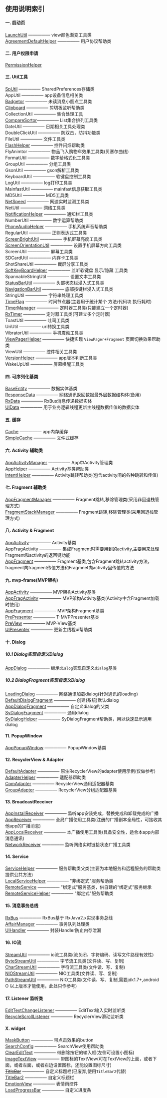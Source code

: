 ## 使用说明索引  

#### 一. 启动页  
[LaunchUtil](https://github.com/ShaoqiangPei/AndroidLibrary/blob/master/read/LaunchUtil%E4%BD%BF%E7%94%A8%E8%AF%B4%E6%98%8E.md) ————— view颜色渐变工具类  
[AgreementDefaultHelper](https://github.com/ShaoqiangPei/AndroidLibrary/blob/master/read2020/AgreementDefaultHelper%E4%BD%BF%E7%94%A8%E8%AF%B4%E6%98%8E.md) ————— 用户协议帮助类  
#### 二. 用户权限申请  
[PermissionHelper](https://github.com/ShaoqiangPei/AndroidLibrary/blob/master/read/PermissionHelper%E4%BD%BF%E7%94%A8%E8%AF%B4%E6%98%8E.md
)
#### 三. Util工具  
[SpUtil](https://github.com/ShaoqiangPei/AndroidLibrary/blob/master/read/SpUtil%E4%BD%BF%E7%94%A8%E8%AF%B4%E6%98%8E.md)                  ————— SharedPreferences存储类  
AppUtil ————— app设备信息相关类  
[Badgetor](https://github.com/ShaoqiangPei/AndroidLibrary/blob/master/read/Badgetor%E4%BD%BF%E7%94%A8%E8%AF%B4%E6%98%8E.md) ————— 未读消息小圆点工具类  
[Clipboard](https://github.com/ShaoqiangPei/AndroidLibrary/blob/master/read/Clipboard%E4%BD%BF%E7%94%A8%E8%AF%B4%E6%98%8E.md) ————— 剪切板监听帮助类  
CollectionUtil ————— 集合处理工具  
[CompareSortor](https://github.com/ShaoqiangPei/AndroidLibrary/blob/master/read/CompareSortor%E4%BD%BF%E7%94%A8%E8%AF%B4%E6%98%8E.md)————— List集合排列工具类  
DateUtil ————— 日期相关工具处理类  
DoubleClickUtil ————— 防双击，防抖功能类  
FileUtil ————— 文件工具类  
[FlashHelper](https://github.com/ShaoqiangPei/AndroidLibrary/blob/master/read/FlashHelper使用说明.md) ————— 控件闪烁帮助类  
FlyAnimtor ————— 物品飞入购物车效果工具类(贝塞尔曲线)  
FormatUtil ————— 数字给格式化工具类  
GroupUtil ————— 分组工具类  
GsonUtil ————— gson解析工具类  
KeyboardUtil ————— 软键盘控制工具类  
LogUtil ————— log打印工具类  
MainfastUtil ————— mainfast信息获取工具类  
MD5Util ————— MD5工具类  
[NetSpeed](https://github.com/ShaoqiangPei/AndroidLibrary/blob/master/read/NetSpeed%E4%BD%BF%E7%94%A8%E8%AF%B4%E6%98%8E.md) ————— 网速实时监测工具类  
NetUtil ————— 网络工具类  
[NotificationHelper](https://github.com/ShaoqiangPei/AndroidLibrary/blob/master/read/NotificationHelper%E4%BD%BF%E7%94%A8%E8%AF%B4%E6%98%8E.md) ————— 通知栏工具类  
NumberUtil ————— 数字运算帮助类  
[PhoneAudioHelper](https://github.com/ShaoqiangPei/AndroidLibrary/blob/master/read/PhoneAudioHelper%E4%BD%BF%E7%94%A8%E8%AF%B4%E6%98%8E.md) ————— 手机系统声音帮助类  
RegularUtil ————— 正则表达式工具类  
[ScreenBrightUtil](https://github.com/ShaoqiangPei/AndroidLibrary/blob/master/read2020/ScreenBrightUtil%E4%BD%BF%E7%94%A8%E8%AF%B4%E6%98%8E.md) ————— 手机屏幕亮度工具类  
[ScreenOrientationUtil](https://github.com/ShaoqiangPei/AndroidLibrary/blob/master/read2020/ScreenOrientationUtil%E4%BD%BF%E7%94%A8%E8%AF%B4%E6%98%8E.md) ————— 设置手机屏幕方向工具类  
ScreenUtil ————— 屏幕工具类  
SDCardUtil ————— 内存卡工具类  
ShotShareUtil ————— 截屏分享工具类  
[SoftKeyBoardHelper](https://github.com/ShaoqiangPei/AndroidLibrary/blob/master/read/SoftKeyBoardHelper%E4%BD%BF%E7%94%A8%E8%AF%B4%E6%98%8E.md) ————— 监听软键盘 显示/隐藏 工具类  
SpannableStringUtil ————— 设置文本工具类  
[StatusBarUtil](https://github.com/ShaoqiangPei/AndroidLibrary/blob/master/read/StatusBarUtil%26NavigationBarUtil%E6%B5%B8%E5%85%A5%E5%BC%8F%E7%8A%B6%E6%80%81%E6%A0%8F%E4%BD%BF%E7%94%A8%E8%AF%B4%E6%98%8E.md) ————— 头部状态栏浸入式工具类  
[NavigationBarUtil](https://github.com/ShaoqiangPei/AndroidLibrary/blob/master/read/StatusBarUtil%26NavigationBarUtil%E6%B5%B8%E5%85%A5%E5%BC%8F%E7%8A%B6%E6%80%81%E6%A0%8F%E4%BD%BF%E7%94%A8%E8%AF%B4%E6%98%8E.md) ————— 底部按键栏浸入式工具类  
StringUtil ————— 字符串处理工具类  
[TimeFlag](https://github.com/ShaoqiangPei/AndroidLibrary/blob/master/read/TimeFlag%E4%BD%BF%E7%94%A8%E8%AF%B4%E6%98%8E.md
) ————— 时间节点器(主要用于统计某个 方法/代码块 执行耗时)   
[TimerManager](https://github.com/ShaoqiangPei/AndroidLibrary/blob/master/read/TimerManager使用说明.md) ————— 定时器工具类(只能建立一个定时器)  
[RxTimer](https://github.com/ShaoqiangPei/AndroidLibrary/blob/master/read/RxTimer%E5%AE%9A%E6%97%B6%E5%99%A8%E4%BD%BF%E7%94%A8%E8%AF%B4%E6%98%8E.md) ————— 定时器工具类(可建立多个定时器)  
ToastUtil ————— 吐司工具类  
UriUtil ————— uri转换工具类  
VibratorUtil ————— 手机震动工具类  
[ViewPagerHelper](https://github.com/ShaoqiangPei/AndroidLibrary/blob/master/read/ViewPagerHelper%E4%BD%BF%E7%94%A8%E8%AF%B4%E6%98%8E.md) ————— 快捷实现 `ViewPager+Fragment` 页面切换效果帮助类  
ViewUtil ————— 控件相关工具类  
[VersionHelper](https://github.com/ShaoqiangPei/AndroidLibrary/blob/master/read/VersionHelper%E4%BD%BF%E7%94%A8%E8%AF%B4%E6%98%8E.md) ————— app版本判断工具类  
WakeUpUtil ————— 屏幕唤醒工具类  
#### 四. 可序列化基类
[BaseEntity](https://github.com/ShaoqiangPei/AndroidLibrary/blob/master/read/BaseEntity%E4%BD%BF%E7%94%A8%E8%AF%B4%E6%98%8E.md) ————— 数据实体基类  
[ResponseData](https://github.com/ShaoqiangPei/AndroidLibrary/blob/master/androidlibrary/commonlibrary/src/main/java/com/android/commonlibrary/entity/ResponseData.java) ————— 网络通讯返回数据最外层数据结构体(备用)  
[RxData](https://github.com/ShaoqiangPei/AndroidLibrary/blob/master/androidlibrary/commonlibrary/src/main/java/com/android/commonlibrary/entity/RxData.java) ————— RxBus消息传递数据实体  
[UIData](https://github.com/ShaoqiangPei/AndroidLibrary/blob/master/androidlibrary/commonlibrary/src/main/java/com/android/commonlibrary/entity/UIData.java) ————— 用于业务逻辑线程更新主线程数据传值的数据实体  
#### 五. 缓存
[Cache](https://github.com/ShaoqiangPei/AndroidLibrary/blob/master/read/Cache%E4%BD%BF%E7%94%A8%E8%AF%B4%E6%98%8E.md) ————— app内存缓存  
[SimpleCache](https://github.com/ShaoqiangPei/AndroidLibrary/blob/master/read/SimpleCache%E4%BD%BF%E7%94%A8%E8%AF%B4%E6%98%8E.md) ————— 文件式缓存 
#### 六. Activity 辅助类
[AppActivityManager](https://github.com/ShaoqiangPei/AndroidLibrary/blob/master/read/AppActivityManager%E4%BD%BF%E7%94%A8%E8%AF%B4%E6%98%8E.md
) ————— App中Activity管理类  
[AppHelper](https://github.com/ShaoqiangPei/AndroidLibrary/blob/master/read/AppHelper%E4%BD%BF%E7%94%A8%E8%AF%B4%E6%98%8E.md
) ————— Activity基类帮助类  
[IntentHelper](https://github.com/ShaoqiangPei/AndroidLibrary/blob/master/read/IntentHelper%E4%BD%BF%E7%94%A8%E8%AF%B4%E6%98%8E.md
) ————— Activity跳转帮助类(包含activity间的各种跳转和传值)  
#### 七. Fragment 辅助类  
[AppFragmentManager](https://github.com/ShaoqiangPei/AndroidLibrary/blob/master/read/AppFragmentManager%E4%BD%BF%E7%94%A8%E8%AF%B4%E6%98%8E.md) ————— Fragment跳转,移除管理类(采用非回退栈管理方式)  
[FragmentStackManager](https://github.com/ShaoqiangPei/AndroidLibrary/blob/master/read/FragmentStackManager%E4%BD%BF%E7%94%A8%E8%AF%B4%E6%98%8E.md) ————— Fragment跳转,移除管理类(采用回退栈管理方式) 
#### 八. Activity & Fragment
[AppActivity](https://github.com/ShaoqiangPei/AndroidLibrary/blob/master/read/AppActivity%E4%BD%BF%E7%94%A8%E8%AF%B4%E6%98%8E.md)————— Activity基类  
[AppFragActivity](https://github.com/ShaoqiangPei/AndroidLibrary/blob/master/read/AppFragActivity%E4%BD%BF%E7%94%A8%E8%AF%B4%E6%98%8E.md) ————— 集成Fragment时需要用到的activity,主要用来处理Fragment和activity的返回键功能  
[AppFragment](https://github.com/ShaoqiangPei/AndroidLibrary/blob/master/read/AppFragment%E4%BD%BF%E7%94%A8%E8%AF%B4%E6%98%8E.md) ————— Fragment基类,包含Fragment跳转activity方法，fragment向fragment传值方法和Fragmnet向activity回传值的方法  
#### 九. mvp-frame(MVP架构)
[AppActivity](https://github.com/ShaoqiangPei/AndroidLibrary/blob/master/read/mvp-frame%E4%BD%BF%E7%94%A8%E8%AF%B4%E6%98%8E.md) ————— MVP架构Activity基类  
[AppFragActivity](https://github.com/ShaoqiangPei/AndroidLibrary/blob/master/read/mvp-frame%E4%BD%BF%E7%94%A8%E8%AF%B4%E6%98%8E.md) ————— MVP架构Activity基类(Activity中含Fragment加载时使用)  
[AppFragment](https://github.com/ShaoqiangPei/AndroidLibrary/blob/master/read/mvp-frame%E4%BD%BF%E7%94%A8%E8%AF%B4%E6%98%8E.md) ————— MVP架构Fragment基类  
[PrePresenter](https://github.com/ShaoqiangPei/AndroidLibrary/blob/master/read/mvp-frame%E4%BD%BF%E7%94%A8%E8%AF%B4%E6%98%8E.md) ————— T-MVPPresenter基类  
[PreView](https://github.com/ShaoqiangPei/AndroidLibrary/blob/master/read/mvp-frame%E4%BD%BF%E7%94%A8%E8%AF%B4%E6%98%8E.md) ————— MVP-View基类  
[UIPresenter](https://github.com/ShaoqiangPei/AndroidLibrary/blob/master/read/UIPresenter%E4%BD%BF%E7%94%A8%E8%AF%B4%E6%98%8E.md) ————— 更新主线程ui帮助类  
#### 十. Dialog 
##### 10.1 Dialog实现自定义Dialog
[AppDialog](https://github.com/ShaoqiangPei/AndroidLibrary/blob/master/read/AppDialog%E4%BD%BF%E7%94%A8%E8%AF%B4%E6%98%8E.md
) ————— 继承`dialog`实现自定义`dialog`基类  
##### 10.2 DialogFragment实现自定义Dialog
[LoadingDialog](https://github.com/ShaoqiangPei/AndroidLibrary/blob/master/read/LoadingDialog%E4%BD%BF%E7%94%A8%E8%AF%B4%E6%98%8E.md) ————— 网络通讯加载dialog(针对通讯的loading)  
[DefaultDialogFragment](https://github.com/ShaoqiangPei/AndroidLibrary/blob/master/read/DefaultDialogFragment%E4%BD%BF%E7%94%A8%E8%AF%B4%E6%98%8E.md
) ————— 创建(系统)默认dialog  
[AppDialogFragment](https://github.com/ShaoqiangPei/AndroidLibrary/blob/master/read/AppDialogFragment使用说明.md) ————— 自定义dialog的父类  
[SyDialogFragment](https://github.com/ShaoqiangPei/AndroidLibrary/blob/master/read/SyDialogFragment使用说明.md) ————— 通用dialog  
[SyDialogHelper](https://github.com/ShaoqiangPei/AndroidLibrary/blob/master/read/SyDialogHelper使用说明.md) ————— SyDialogFragment帮助类，用以快速显示通用dialog  
#### 11. PopupWindow 
[AppPopupWindow](https://github.com/ShaoqiangPei/AndroidLibrary/blob/master/read/AppPopupWindow使用说明.md) ————— PopupWindow基类  
#### 12. RecyclerView & Adapter  
[DefaultAdapter](https://github.com/ShaoqiangPei/AndroidLibrary/blob/master/androidlibrary/commonlibrary/src/main/java/com/android/commonlibrary/adapter/item_adapter/DefaultAdapter.java) ————— 原生RecyclerView的adapter使用示例(仅做参考)  
[AdapterHelper](https://github.com/ShaoqiangPei/AndroidLibrary/blob/master/read/AdapterHelper使用说明.md) ————— 适配器帮助类  
[ComAdapter](https://github.com/ShaoqiangPei/AndroidLibrary/blob/master/read/ComAdapter使用说明.md) ————— RecyclerView通用适配器基类  
[GroupAdapter](https://github.com/ShaoqiangPei/AndroidLibrary/blob/master/read/GroupAdapter使用说明.md) ————— RecyclerView分组适配器基类  
#### 13. BroadcastReceiver 
[AppInstallReceiver](https://github.com/ShaoqiangPei/AndroidLibrary/blob/master/read/AppInstallReceiver使用说明.md) ————— 监听app安装完成，替换完成和卸载完成的广播  
[AppReceiver](https://github.com/ShaoqiangPei/AndroidLibrary/blob/master/read/AppReceiver使用说明.md) ————— 全局广播使用工具类(注册的广播剧本全局性，可接收其他app的广播消息)  
[AppLocalReceiver](https://github.com/ShaoqiangPei/AndroidLibrary/blob/master/read/AppLocalReceiver使用说明.md) ————— 本广播使用工具类(具备安全性，适合本app内部消息通讯)  
[NetworkReceiver](https://github.com/ShaoqiangPei/AndroidLibrary/blob/master/read/NetworkReceiver使用说明.md) ————— 监听网络实时链接状态广播工具类  
#### 14. Service
[ServiceHelper](https://github.com/ShaoqiangPei/AndroidLibrary/blob/master/read/ServiceHelper%E4%BD%BF%E7%94%A8%E8%AF%B4%E6%98%8E.md) ————— 服务帮助类父类(主要为本地服务和远程服务的帮助类提供公共方法)  
[LocalServiceHelper](https://github.com/ShaoqiangPei/AndroidLibrary/blob/master/read/LocalServiceHelper%E4%BD%BF%E7%94%A8%E8%AF%B4%E6%98%8E.md) ————— "非绑定式"服务帮助类  
[RemoteService](https://github.com/ShaoqiangPei/AndroidLibrary/blob/master/read/RemoteService%E4%BD%BF%E7%94%A8%E8%AF%B4%E6%98%8E.md) ————— "绑定式"服务基类，供自建的“绑定式”服务继承  
[RemoteServiceHelper](https://github.com/ShaoqiangPei/AndroidLibrary/blob/master/read/RemoteServiceHelper%E4%BD%BF%E7%94%A8%E8%AF%B4%E6%98%8E.md) ————— "绑定式"服务帮助类   
####  15. 消息事务总线
[RxBus](https://github.com/ShaoqiangPei/AndroidLibrary/blob/master/read/RxBus%E4%BD%BF%E7%94%A8%E8%AF%B4%E6%98%8E.md) ————— RxBus基于 RxJava2.x实现事务总线  
[AffairManager](https://github.com/ShaoqiangPei/AndroidLibrary/blob/master/read/AffairManager%E4%BD%BF%E7%94%A8%E8%AF%B4%E6%98%8E.md) ————— 事务队列处理类  
[UIHandler](https://github.com/ShaoqiangPei/AndroidLibrary/blob/master/read/UIHandler%E4%BD%BF%E7%94%A8%E8%AF%B4%E6%98%8E.md) ————— 封装Handler防止内存泄漏  
####  16. IO流
[StreamUtil](https://github.com/ShaoqiangPei/AndroidLibrary/blob/master/read/StreamUtil%E4%BD%BF%E7%94%A8%E8%AF%B4%E6%98%8E.md) ————— io流工具类(流关闭、字符编码、读写文件路径有效性)  
[ByteStreamUtil](https://github.com/ShaoqiangPei/AndroidLibrary/blob/master/read/ByteStreamUtil%E4%BD%BF%E7%94%A8%E8%AF%B4%E6%98%8E.md) ————— 字节流工具类(文件读、写、复制)  
[CharStreamUtil](https://github.com/ShaoqiangPei/AndroidLibrary/blob/master/read/CharStreamUtil%E4%BD%BF%E7%94%A8%E8%AF%B4%E6%98%8E.md) ————— 字符流工具类(文件读、写、复制)  
[NIOStreamUtil](https://github.com/ShaoqiangPei/AndroidLibrary/blob/master/read/NIOStreamUtil%E4%BD%BF%E7%94%A8%E8%AF%B4%E6%98%8E.md) ————— NIO工具类(文件读、写、复制)  
[PathStreamUtil](https://github.com/ShaoqiangPei/AndroidLibrary/blob/master/androidlibrary/commonlibrary/src/main/java/com/android/commonlibrary/io/nio/PathStreamUtil.java) ————— NIO工具类(文件读、写、复制,需要jdk1.7+,android O 以上版本才能使用，此处只作参考)  
####  17. Listener 监听类
[EditTextChangeListener](https://github.com/ShaoqiangPei/AndroidLibrary/blob/master/read/EditTextChangeListener%E4%BD%BF%E7%94%A8%E8%AF%B4%E6%98%8E.md) ————— EditText输入实时监听类  
[RecycleScrollListener](https://github.com/ShaoqiangPei/AndroidLibrary/blob/master/read/RecycleScrollListener%E4%BD%BF%E7%94%A8%E8%AF%B4%E6%98%8E.md) ————— RecyclerView滑动监听类 

#### X. widget
[MaskButton](https://github.com/ShaoqiangPei/AndroidLibrary/blob/master/read/MaskButton使用说明.md) ————— 带点击效果的button  
[SearchConfig](
https://github.com/ShaoqiangPei/AndroidLibrary/blob/master/read/SearchConfig使用说明.md) ————— SearchView使用帮助类  
[ClearEditText](https://github.com/ShaoqiangPei/AndroidLibrary/blob/master/read/ClearEditText%E4%BD%BF%E7%94%A8%E8%AF%B4%E6%98%8E.md) ————— 带删除按钮的输入框(左侧可设置小图标)  
[ImageTextView](https://github.com/ShaoqiangPei/AndroidLibrary/blob/master/read/ImageTextView%E4%BD%BF%E7%94%A8%E8%AF%B4%E6%98%8E.md) ————— 带图标的TextView(可在TextView的上面，或者下面，或者左面，或者右边设置图标，还能设置图标尺寸)  
~~[TitleBar](https://github.com/ShaoqiangPei/AndroidLibrary/blob/master/read/TitleBar%E4%BD%BF%E7%94%A8%E8%AF%B4%E6%98%8E.md)~~ ————— 自定义标题栏(已废弃,使用`TitleBar2`代替)  
[TitleBar2](https://github.com/ShaoqiangPei/AndroidLibrary/blob/master/read/TitleBar2%E4%BD%BF%E7%94%A8%E8%AF%B4%E6%98%8E.md) ————— 自定义标题栏  
[EmotionView](https://github.com/ShaoqiangPei/AndroidLibrary/blob/master/read/EmotionView%E4%BD%BF%E7%94%A8%E8%AF%B4%E6%98%8E.md) ————— 表情雨控件  
[LoadProgressBar](https://github.com/ShaoqiangPei/AndroidLibrary/blob/master/read/LoadProgressBar%E4%BD%BF%E7%94%A8%E8%AF%B4%E6%98%8E.md) ————— 自定义进度条  




